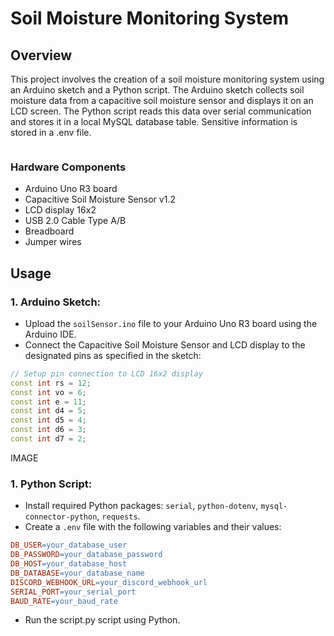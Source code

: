 
# Soil Moisture Monitoring System

## Overview
This project involves the creation of a soil moisture monitoring system using an Arduino sketch and a Python script. The Arduino sketch collects soil moisture data from a capacitive soil moisture sensor and displays it on an LCD screen. The Python script reads this data over serial communication and stores it in a local MySQL database table. Sensitive information is stored in a .env file.


<img scr="C:\Users\linda\Desktop\Examensarbete\Projekt\soilSensor\soilSensor\sensorSetup.jpg" width="100">

### Hardware Components

- Arduino Uno R3 board
- Capacitive Soil Moisture Sensor v1.2
- LCD display 16x2
- USB 2.0 Cable Type A/B
- Breadboard
- Jumper wires


## Usage

### 1. Arduino Sketch:

- Upload the `soilSensor.ino` file to your Arduino Uno R3 board using the Arduino IDE.
- Connect the Capacitive Soil Moisture Sensor and LCD display to the designated pins as specified in the sketch:

```cpp
// Setup pin connection to LCD 16x2 display
const int rs = 12;
const int vo = 6;
const int e = 11;
const int d4 = 5;
const int d5 = 4;
const int d6 = 3;
const int d7 = 2;
```

IMAGE


### 1. Python Script:

- Install required Python packages: `serial`, `python-dotenv`, `mysql-connector-python`, `requests`.
- Create a `.env` file with the following variables and their values:

```makefile
DB_USER=your_database_user
DB_PASSWORD=your_database_password
DB_HOST=your_database_host
DB_DATABASE=your_database_name
DISCORD_WEBHOOK_URL=your_discord_webhook_url
SERIAL_PORT=your_serial_port
BAUD_RATE=your_baud_rate
```
- Run the script.py script using Python.
